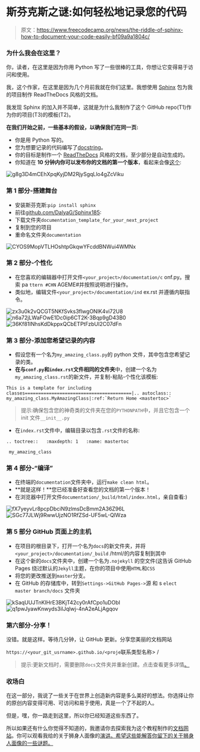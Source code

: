 # 斯芬克斯之谜:如何轻松地记录您的代码

> 原文：<https://www.freecodecamp.org/news/the-riddle-of-sphinx-how-to-document-your-code-easily-bf09a9a1804c/>

### 为什么我会在这里？

你，读者，在这里是因为你用 Python 写了一些很棒的工具，你想让它变得易于访问和使用。

我，这个作家，在这里是因为几个月前我就在你们这里。我想使用 [Sphinx](http://www.sphinx-doc.org/en/master/) 包为我的项目制作 ReadTheDocs 风格的文档。

我发现 Sphinx 的加入并不简单，这就是为什么我制作了这个 GitHub repo(T1)作为你的项目(T3)的模板(T2)。

**在我们开始之前，一些基本的假设，以确保我们在同一页:**

*   你是用 Python 写的。
*   您为想要记录的代码编写了[docstring](https://en.wikipedia.org/wiki/Docstring#Python)。
*   你的目标是制作一个 [ReadTheDocs](https://docs.readthedocs.io/en/latest/) 风格的文档，至少部分是自动生成的。
*   你知道在 **10 分钟内你可以发布你的文档的第一个版本**，看起来会像[这个](https://dalyag.github.io/Sphinx185/index.html):

![g8g3D4mCEhXpqKyjDM2RjySgqLlo4gZcViku](img/ac61d0ce572735f84c210f509a61410c.png)

### 第 1 部分-搭建舞台

*   安装斯芬克斯:`pip install sphinx`
*   前往[github.com/DalyaG/Sphinx185](https://github.com/DalyaG/Sphinx185):
*   下载文件夹`documentation_template_for_your_next_project`
*   复制到您的项目
*   重命名文件夹`documentation`

![CYOS9MopVTLHOshtpGkqwYFcddBNWui4WMNx](img/a42863da6f7520b8e70fc73bbe93d76b.png)

### 第 2 部分-个性化

*   在您喜欢的编辑器中打开文件`<your_project>/documentation/c` onf.py。搜索 pa `ttern #CHN` AGEME#并按照说明进行操作。
*   类似地，编辑文件`<your_project>/documentation/ind` ex.rst 并遵循内联指令。

![zx3u0k2vQCGT5NKfSvks3flwgONlK4vi72U8](img/76ea3c09826d717139a92bba2cf84b8f.png)![n6a72jLWaFOwE1Dc0ip6CT2K-3Bqp9gD43B0](img/4a07346cd34cf5f09bec9147b51c4434.png)![36Kf81INhsKdDkppxQCbETPtFzbUI2C07dFn](img/997663f3f9d51e326175a91a688aa79f.png)

### 第 3 部分-添加您希望记录的内容

*   假设您有一个名为`my_amazing_class.py`的 python 文件，其中包含您希望记录的类。
*   **在与`conf.py`和`index.rst`文件相同的文件夹**中，创建一个名为`my_amazing_class.rst`的新文件，并复制-粘贴-个性化该模板:

```
This is a template for including classes========================================|.. autoclass:: my_amazing_class.MyAmazingClass|:ref:`Return Home <mastertoc>`
```

> 提示:确保包含您的神奇类的文件夹在您的`PYTHONPATH`中，并且它包含一个 init 文件`__init__.py`

*   在`index.rst`文件中，编辑目录以包含`.rst`文件的名称:

```
.. toctree::   :maxdepth: 1   :name: mastertoc
```

```
 my_amazing_class
```

### 第 4 部分-“编译”

*   在终端的`documentation`文件夹中，运行`make clean html`。
*   **就是这样！**您已经准备好查看您的文档的第一个版本！
*   在浏览器中打开文件`documentation/_build/html/index.html`，亲自查看:)

![fX7yeyvLr8pcpDbciN9zlmsDcBmm2A36Z96L](img/cf8ef7553d4c191c5db0f1cd37a71937.png)![SGc77JLWj9RwwUjzNO1RfZSd-UF5wL-QlWza](img/cf73e8cdd5e50d6e24b4288f7a937769.png)

### 第 5 部分 GitHub 页面上的主机

*   在项目的根目录下，打开一个名为`docs`的新文件夹，并将`<your_project>/documentation/_build` /html/的内容复制到其中
*   在这个新的`docs`文件夹中，创建一个名为`.nojekyll`
    的空文件(这告诉 GitHub Pages 绕过默认的`Jekyll`主题，在你的项目中使用`HTML`和`CSS`
*   将您的更改推送到`master`分支。
*   在 GitHub 的存储库中，转到`Settings->GitHub Pages->`源
    和 s `elect master branch/docs` 文件夹

![kSaqUUJTnKIHrE3BKjT42cy0rAfCpo1uDObI](img/b6c4bbc60371c4cf394484234ff0a4a9.png)![q1pwJyawKnwyds3ilJqlwj-4nA2eALjAgqov](img/efc43effd6a92c266ab2586032290903.png)

### 第六部分-分享！

没错。就是这样。等待几分钟，让 GitHub 更新。分享您美丽的文档网站

`https://<your_git_usrname>.github.io/<proje`联系类型名称> /

> 提示:更新文档时，需要删除`docs`文件夹并重新创建。点击查看更多详情[。](https://dalyag.github.io/Sphinx185/how_to_use_this_for_your_next_project.html)

### 收场白

在这一部分，我说了一些关于在世界上创造新内容是多么美好的想法。你选择让你的原创内容变得可用、可访问和易于使用，真是一个了不起的人。

但是，嘿，你一路走到这里，所以你已经知道这些东西了。

所以如果还有什么你觉得不知道的，我邀请你去探索我为这个教程制作的[文档网站](https://dalyag.github.io/Sphinx185/index.html)。你可以观看我给的关于狮身人面像的[演讲。希望这些能解答你留下的关于狮身人面像的一些谜题。](https://www.youtube.com/watch?v=3OAAL78PES8)
